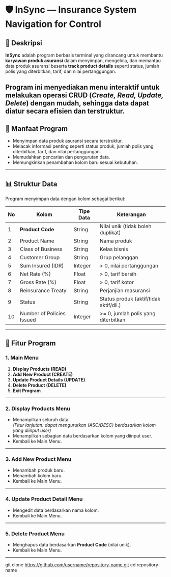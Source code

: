 # 🛡️ InSync — Insurance System Navigation for Control

## 📌 Deskripsi
**InSync** adalah program berbasis terminal yang dirancang untuk membantu **karyawan produk asuransi** dalam menyimpan, mengelola, dan memantau data produk asuransi beserta **track product details** seperti status, jumlah polis yang diterbitkan, tarif, dan nilai pertanggungan.

Program ini menyediakan menu interaktif untuk melakukan operasi **CRUD** (*Create, Read, Update, Delete*) dengan mudah, sehingga data dapat diatur secara efisien dan terstruktur.
---

## 🎯 Manfaat Program
- Menyimpan data produk asuransi secara terstruktur.
- Melacak informasi penting seperti status produk, jumlah polis yang diterbitkan, tarif, dan nilai pertanggungan.
- Memudahkan pencarian dan pengurutan data.
- Memungkinkan penambahan kolom baru sesuai kebutuhan.

---

## 📊 Struktur Data
Program menyimpan data dengan kolom sebagai berikut:

| No  | Kolom                       | Tipe Data   | Keterangan                              |
| --- | --------------------------- | ----------- | --------------------------------------- |
| 1   | **Product Code**            | String      | Nilai unik (tidak boleh duplikat)       |
| 2   | Product Name                | String      | Nama produk                             |
| 3   | Class of Business           | String      | Kelas bisnis                            |
| 4   | Customer Group              | String      | Grup pelanggan                          |
| 5   | Sum Insured (IDR)           | Integer     | > 0, nilai pertanggungan                 |
| 6   | Net Rate (%)                 | Float       | > 0, tarif bersih                        |
| 7   | Gross Rate (%)               | Float       | > 0, tarif kotor                         |
| 8   | Reinsurance Treaty           | String      | Perjanjian reasuransi                    |
| 9   | Status                       | String      | Status produk (aktif/tidak aktif/dll.)   |
| 10  | Number of Policies Issued    | Integer     | >= 0, jumlah polis yang diterbitkan      |

---

## 📜 Fitur Program

### 1. **Main Menu**
1. **Display Products (READ)** 
2. **Add New Product (CREATE)**  
3. **Update Product Details (UPDATE)**  
4. **Delete Product (DELETE)**  
5. **Exit Program**  

---

### 2. **Display Products Menu**
- Menampilkan seluruh data.  
  *(Fitur lanjutan: dapat mengurutkan (ASC/DESC) berdasarkan kolom yang diinput user)*  
- Menampilkan sebagian data berdasarkan kolom yang diinput user.  
- Kembali ke Main Menu.

---

### 3. **Add New Product Menu**
- Menambah produk baru.  
- Menambah kolom baru.  
- Kembali ke Main Menu.

---

### 4. **Update Product Detail Menu**
- Mengedit data berdasarkan nama kolom.  
- Kembali ke Main Menu.

---

### 5. **Delete Product Menu**
- Menghapus data berdasarkan **Product Code** (nilai unik).  
- Kembali ke Main Menu.

---
   git clone https://github.com/username/repository-name.git
   cd repository-name
